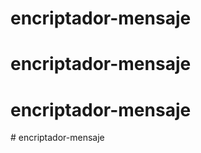 # encriptador-mensaje
# encriptador-mensaje
# encriptador-mensaje
#   e n c r i p t a d o r - m e n s a j e  
 